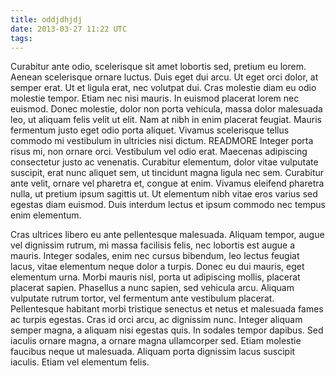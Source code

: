 ```yaml
---
title: oddjdhjdj
date: 2013-03-27 11:22 UTC
tags:
---
```


Curabitur ante odio, scelerisque sit amet lobortis sed, pretium eu lorem. Aenean scelerisque ornare luctus. Duis eget dui arcu. Ut eget orci dolor, at semper erat. Ut et ligula erat, nec volutpat dui. Cras molestie diam eu odio molestie tempor. Etiam nec nisi mauris. In euismod placerat lorem nec euismod. Donec molestie, dolor non porta vehicula, massa dolor malesuada leo, ut aliquam felis velit ut elit. Nam at nibh in enim placerat feugiat. Mauris fermentum justo eget odio porta aliquet. Vivamus scelerisque tellus commodo mi vestibulum in ultricies nisi dictum.
READMORE
Integer porta risus mi, non ornare orci. Vestibulum vel odio erat. Maecenas adipiscing consectetur justo ac venenatis. Curabitur elementum, dolor vitae vulputate suscipit, erat nunc aliquet sem, ut tincidunt magna ligula nec sem. Curabitur ante velit, ornare vel pharetra et, congue at enim. Vivamus eleifend pharetra nulla, ut pretium ipsum sagittis ut. Ut elementum nibh vitae eros varius sed egestas diam euismod. Duis interdum lectus et ipsum commodo nec tempus enim elementum.

Cras ultrices libero eu ante pellentesque malesuada. Aliquam tempor, augue vel dignissim rutrum, mi massa facilisis felis, nec lobortis est augue a mauris. Integer sodales, enim nec cursus bibendum, leo lectus feugiat lacus, vitae elementum neque dolor a turpis. Donec eu dui mauris, eget elementum urna. Morbi mauris nisl, porta ut adipiscing mollis, placerat placerat sapien. Phasellus a nunc sapien, sed vehicula arcu. Aliquam vulputate rutrum tortor, vel fermentum ante vestibulum placerat. Pellentesque habitant morbi tristique senectus et netus et malesuada fames ac turpis egestas. Cras id orci arcu, ac dignissim nunc. Integer aliquam semper magna, a aliquam nisi egestas quis. In sodales tempor dapibus. Sed iaculis ornare magna, a ornare magna ullamcorper sed. Etiam molestie faucibus neque ut malesuada. Aliquam porta dignissim lacus suscipit iaculis. Etiam vel elementum felis.